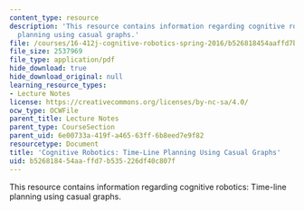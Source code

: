 ```yaml
---
content_type: resource
description: 'This resource contains information regarding cognitive robotics: Time-line
  planning using casual graphs.'
file: /courses/16-412j-cognitive-robotics-spring-2016/b526818454aaffd7b535226df40c807f_MIT16_412JS16_L8.pdf
file_size: 2537969
file_type: application/pdf
hide_download: true
hide_download_original: null
learning_resource_types:
- Lecture Notes
license: https://creativecommons.org/licenses/by-nc-sa/4.0/
ocw_type: OCWFile
parent_title: Lecture Notes
parent_type: CourseSection
parent_uid: 6e00733a-419f-a465-63ff-6b8eed7e9f82
resourcetype: Document
title: 'Cognitive Robotics: Time-Line Planning Using Casual Graphs'
uid: b5268184-54aa-ffd7-b535-226df40c807f
---
```

This resource contains information regarding cognitive robotics: Time-line planning using casual graphs.